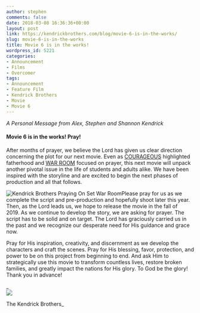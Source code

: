 ```yaml
---
author: stephen
comments: false
date: 2018-03-08 16:36:36+00:00
layout: post
link: https://kendrickbrothers.com/blog/movie-6-is-in-the-works/
slug: movie-6-is-in-the-works
title: Movie 6 is in the works!
wordpress_id: 5221
categories:
- Announcement
- Films
- Overcomer
tags:
- Announcement
- Feature Film
- Kendrick Brothers
- Movie
- Movie 6
---
```


_A Personal Message from Alex, Stephen and Shannon Kendrick_

  


#### **Movie 6 is in the works! Pray!**

After months of prayer, we believe the Lord has given us clear direction concerning the plot for our next movie. Even as [COURAGEOUS](http://courageousthemovie.com/) highlighted fatherhood and [WAR ROOM](https://warroomthemovie.com/) focused on prayer, this next movie will unpack another pivotal issue in the life of students and adults alike. We have been inspired with the storyline and are excited to begin the next phases of production and all that follows.

![Kendrick Brothers Praying On Set War Room](https://kendrickbrothers.com/wp-content/uploads/2017/07/Kendrick-Brothers-Praying-On-Set-War-Room-300x169.jpg)Please pray for us as we complete the script and pre-production and hopefully shoot later this year. Then, as the Lord leads us, we hope to release the movie in the fall of 2019. As we continue to develop the story, we are asking for prayer. The script has to be solid and on target. The Lord has graciously carried us in the past and we recognize our desperate need for His guidance and grace now.   
  
Pray for His inspiration, creativity, and discernment as we develop the characters and craft the scenes. Pray for His blessing, favor, protection, and power to be on this project from beginning to end. And ask Him to strategically use this movie to transform countless lives, restore broken families, and greatly impact the nations for His glory. To God be the glory! Thank you in advance!

_  
![](https://kendrickbrothers.com/wp-content/uploads/2018/03/signature-1.png)  
  
The Kendrick Brothers_
